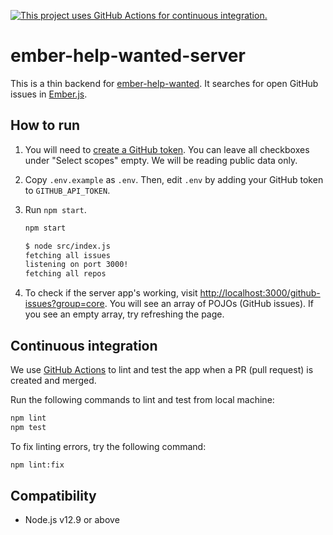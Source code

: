 [![This project uses GitHub Actions for continuous integration.](https://github.com/ember-learn/ember-help-wanted-server/workflows/CI/badge.svg)](https://github.com/ember-learn/ember-help-wanted-server/actions?query=workflow%3ACI)

ember-help-wanted-server
==============================================================================

This is a thin backend for [ember-help-wanted](https://github.com/ember-learn/ember-help-wanted). It searches for open GitHub issues in [Ember.js](https://emberjs.com/).


How to run
------------------------------------------------------------------------------

1. You will need to [create a GitHub token](https://github.com/settings/tokens/new). You can leave all checkboxes under "Select scopes" empty. We will be reading public data only.

1. Copy `.env.example` as `.env`. Then, edit `.env` by adding your GitHub token to `GITHUB_API_TOKEN`.

1. Run `npm start`.

    ```bash
    npm start

    $ node src/index.js
    fetching all issues
    listening on port 3000!
    fetching all repos
    ```

1. To check if the server app's working, visit [http://localhost:3000/github-issues?group=core](http://localhost:3000/github-issues?group=core). You will see an array of POJOs (GitHub issues). If you see an empty array, try refreshing the page.


Continuous integration
------------------------------------------------------------------------------

We use [GitHub Actions](.github/workflows/ci.yml) to lint and test the app when a PR (pull request) is created and merged.

Run the following commands to lint and test from local machine:

```bash
npm lint
npm test
```

To fix linting errors, try the following command:

```bash
npm lint:fix
```


Compatibility
------------------------------------------------------------------------------

- Node.js v12.9 or above